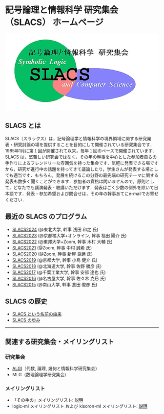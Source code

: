 # 記号論理と情報科学 研究集会（SLACS） ホームページ

![SLACS logo](slacs-general.gif)

## SLACS とは

SLACS（スラックス）は，記号論理学と情報科学の境界領域に関する研究発表・研究討論の場を提供することを目的にして開催されている研究集会です．
1985年1月に第１回が開催されて以来，毎年１回のペースで開催されています．SLACS は，堅苦しい研究会ではなく，その年の幹事を中心とした参加者自らの手作りによるフレンドリーな雰囲気を持った集会です．気軽に発表できる場ですから，研究が進行中の話題を持ってきて議論したり，学生さんが発表する場としても適当です．もちろん，発展を続けるこの分野の最先端の研究テーマに関する発表も数多く聞くことができます．参加者の資格は問いませんので，原則として，どなたでも講演発表・聴講いただけます．発表はごく少数の例外を除いて日本語です．発表・参加希望および問合せは，その年の幹事あてにe-mailでお寄せください．

## 最近の SLACS のプログラム

* [SLACS2024](https://sites.google.com/view/slacs-2024/) (@東北大学, 幹事 浅田 和之 氏)
* [SLACS2023](https://lambda.ski/slacs2023/) (@京都橘大学+オンライン, 幹事 福田 陽介 氏)
* [SLACS2022](https://sites.google.com/view/slacs2022/) (@東邦大学+Zoom, 幹事 木村 大輔 氏)
* [SLACS2021](https://sites.google.com/view/slacs2021/) (@Zoom, 幹事 中村 誠希 氏)
* [SLACS2020](https://sites.google.com/view/slacs2020/) (@Zoom, 幹事 新屋 良磨 氏)
* [SLACS2019](https://sites.google.com/view/slacs-2019/) (@京都大学, 幹事 小島 健介 氏)
* [SLACS2018](https://sites.google.com/view/slacs-2018/) (@北海道大学, 幹事 佐野 勝彦 氏)
* [SLACS2017](2017/) (@千葉工業大学, 幹事 安部 達也 氏)
* [SLACS2016](http://www.st.nanzan-u.ac.jp/info/sasaki/2016slacs/SLACS2016.html) (@名古屋大学, 幹事 佐々木 克巳 氏)
* [SLACS2015](2015/) (@南山大学, 幹事 倉田 俊彦 氏)

## SLACS の歴史

* [SLACS という名前の由来](history/by-hayashi.html)
* [SLACS の歩み](history/)

----

## 関連する研究集会・メイリングリスト

### 研究集会

* [ALGI](https://sites.google.com/site/algimeeting/)（代数, 論理, 幾何と情報科学研究集会）
* MLG（数理論理学研究集会）

### メイリングリスト
* 「その手の」メイリングリスト: [説明](https://groups.google.com/g/sonoteno/about)
* logic-ml メイリングリスト および kisoron-ml メイリングリスト: [説明](https://www.fos.kuis.kyoto-u.ac.jp/mailman3)
